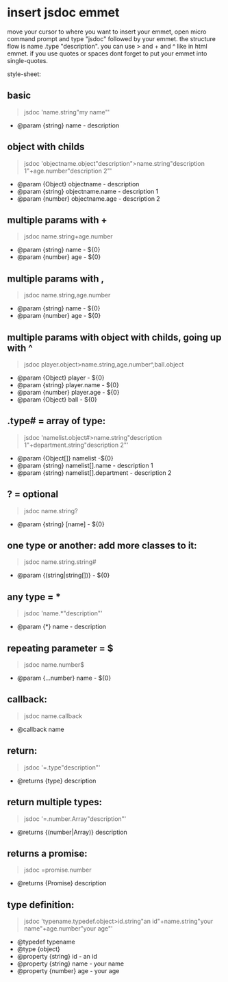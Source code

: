 # insert jsdoc emmet

move your cursor to where you want to insert your emmet, open micro command prompt and type "jsdoc" 
followed by your emmet. 
the structure flow is name .type "description". 
you can use > and + and ^ like in html emmet. 
if you use quotes or spaces dont forget to put your emmet into single-quotes.

style-sheet: 
## basic
> jsdoc 'name.string"my name"'
 * @param {string} name - description

## object with childs
> jsdoc 'objectname.object"description">name.string"description 1"+age.number"description 2"'
 * @param {Object} objectname - description
 * @param {string} objectname.name - description 1
 * @param {number} objectname.age - description 2

## multiple params with +
> jsdoc name.string+age.number
 * @param {string} name - ${0}
 * @param {number} age - ${0} 

## multiple params with ,
> jsdoc name.string,age.number
 * @param {string} name - ${0}
 * @param {number} age - ${0}

## multiple params with object with childs, going up with ^
> jsdoc player.object>name.string,age.number^,ball.object
 * @param {Object} player - ${0}
 * @param {string} player.name - ${0}
 * @param {number} player.age - ${0}
 * @param {Object} ball - ${0}
 
## .type# = array of type:
> jsdoc 'namelist.object#>name.string"description 1"+department.string"description 2"'
 * @param {Object[]} namelist -${0}
 * @param {string} namelist[].name - description 1
 * @param {string} namelist[].department - description 2
 
## ? = optional
> jsdoc name.string?
 * @param {string} [name] - ${0}
 
## one type or another: add more classes to it:
> jsdoc name.string.string#
 * @param {(string|string[])} - ${0}

## any type = *
> jsdoc 'name.*"description"'
 * @param {*} name - description

## repeating parameter = $
> jsdoc name.number$
 * @param {...number} name - ${0}

## callback:
> jsdoc name.callback
 * @callback name
 
## return: 
> jsdoc '=.type"description"'
 * @returns {type} description

## return multiple types:
> jsdoc '=.number.Array"description"'
 * @returns {(number|Array)} description

##  returns a promise:
>  jsdoc =promise.number
 * @returns {Promise<number>} description

##  type definition:
>  jsdoc 'typename.typedef.object>id.string"an id"+name.string"your name"+age.number"your age"'
 * @typedef typename
 * @type {object}
 * @property {string} id - an id
 * @property {string} name - your name
 * @property {number} age - your age
